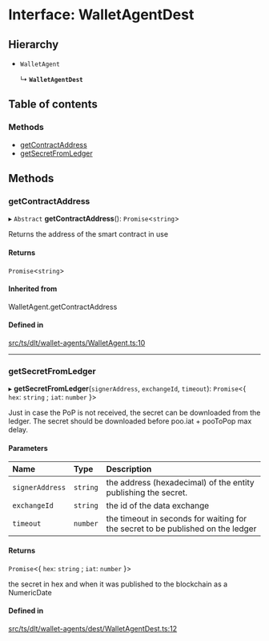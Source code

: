 # Interface: WalletAgentDest

## Hierarchy

- `WalletAgent`

  ↳ **`WalletAgentDest`**

## Table of contents

### Methods

- [getContractAddress](WalletAgentDest.md#getcontractaddress)
- [getSecretFromLedger](WalletAgentDest.md#getsecretfromledger)

## Methods

### getContractAddress

▸ `Abstract` **getContractAddress**(): `Promise`<`string`\>

Returns the address of the smart contract in use

#### Returns

`Promise`<`string`\>

#### Inherited from

WalletAgent.getContractAddress

#### Defined in

[src/ts/dlt/wallet-agents/WalletAgent.ts:10](https://gitlab.com/i3-market/code/wp3/t3.2/conflict-resolution/non-repudiation-library/-/blob/f37da41/src/ts/dlt/wallet-agents/WalletAgent.ts#L10)

___

### getSecretFromLedger

▸ **getSecretFromLedger**(`signerAddress`, `exchangeId`, `timeout`): `Promise`<{ `hex`: `string` ; `iat`: `number`  }\>

Just in case the PoP is not received, the secret can be downloaded from the ledger.
The secret should be downloaded before poo.iat + pooToPop max delay.

#### Parameters

| Name | Type | Description |
| :------ | :------ | :------ |
| `signerAddress` | `string` | the address (hexadecimal) of the entity publishing the secret. |
| `exchangeId` | `string` | the id of the data exchange |
| `timeout` | `number` | the timeout in seconds for waiting for the secret to be published on the ledger |

#### Returns

`Promise`<{ `hex`: `string` ; `iat`: `number`  }\>

the secret in hex and when it was published to the blockchain as a NumericDate

#### Defined in

[src/ts/dlt/wallet-agents/dest/WalletAgentDest.ts:12](https://gitlab.com/i3-market/code/wp3/t3.2/conflict-resolution/non-repudiation-library/-/blob/f37da41/src/ts/dlt/wallet-agents/dest/WalletAgentDest.ts#L12)

